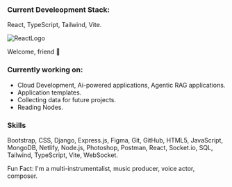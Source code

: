 ### Current Develeopment Stack:
React, TypeScript, Tailwind, Vite.

![ReactLogo](https://github.com/user-attachments/assets/a3cfa43a-9461-4e39-8361-3505c0ea79ba)



Welcome, friend 👋  

### Currently working on:  
- Cloud Development, Ai-powered applications, Agentic RAG applications.
- Application templates.
- Collecting data for future projects.
- Reading Nodes.

### Skills  
Bootstrap,
CSS,
Django,
Express.js,
Figma,
Git,
GitHub,
HTML5,
JavaScript,
MongoDB,
Netlify,
Node.js,
Photoshop,
Postman,
React,
Socket.io,
SQL,
Tailwind,
TypeScript,
Vite,
WebSocket.

Fun Fact: I'm a multi-instrumentalist, music producer, voice actor, composer.




<!--
**davidxv15/davidxv15** is a ✨ _special_ ✨ repository because its `README.md` (this file) appears on your GitHub profile.

Here are some ideas to get you started:

- 🔭 I’m currently working on a React Applications.
- 🌱 I’m currently learning React.
- 👯 I’m looking to collaborate on music based Apps.
- 🤔 I’m looking for help with ...
- 💬 Ask me about ...
- 📫 How to reach me: ...
- 😄 Pronouns: ...
- ⚡ Fun fact: ...
-->
